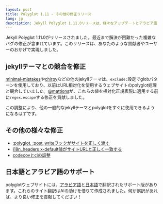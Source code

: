 ```yaml
---
layout: post
title: Polyglot 1.11 - その他の修正リリース
lang: jp
description: Jekyll Polyglot 1.11.0リリースは、様々なアップデートとアラビア語・日本語サイト言語のサポートとともに提供されます
---
```


Jekyll Polyglot 1.11.0がリリースされました。最近まで解決が困難だった複雑なバグの修正が含まれています。このリリースは、あなたのような貢献者やユーザーのおかげで実現しました。

## jekyllテーマとの競合を修正

[minimal-mistakes](https://github.com/mmistakes/minimal-mistakes/blob/master/_config.yml#L168-L169)や[chirpy](https://github.com/cotes2020/jekyll-theme-chirpy/blob/master/_config.yml#L208-L210)などの他のjekyllテーマは、`exclude:`設定でglobパターンを使用しており、以前はURL相対化を使用するウェブサイトのpolyglot処理と競合していました。[@mattions](https://github.com/mattions)が、これらの値を相対化正規表現に適用する前に`regex.escape`する修正を貢献しました。

この調整により、他の一般的なjekyllテーマとpolyglotをすぐに使用できるようになるはずです。

## その他の様々な修正

* [:polyglot, :post_writeフックがサイトを正しく渡す](https://github.com/untra/polyglot/pull/266)
* [i18n_headers x-default値がサイトURLと正しく一致する](https://github.com/untra/polyglot/pull/262)
* [codecovとciの調整](https://github.com/untra/polyglot/pull/263)

## 日本語とアラビア語のサポート

polyglotウェブサイトには、[アラビア語](https://polyglot.untra.io/ar/)と[日本語](https://polyglot.untra.io/jp/)で翻訳されたサポート版があります。これらのサイト翻訳はAIの助けを借りて作成されました。何か誤訳があれば、より良い修正を貢献してください！
